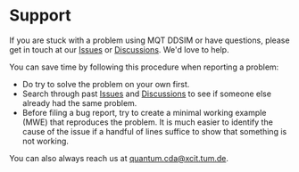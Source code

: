 # Support

If you are stuck with a problem using MQT DDSIM or have questions, please get in touch at our [Issues] or [Discussions].
We'd love to help.

You can save time by following this procedure when reporting a problem:

- Do try to solve the problem on your own first.
- Search through past [Issues] and [Discussions] to see if someone else already had the same problem.
- Before filing a bug report, try to create a minimal working example (MWE) that reproduces the problem.
  It is much easier to identify the cause of the issue if a handful of lines suffice to show that something is not working.

You can also always reach us at [quantum.cda@xcit.tum.de](mailto:quantum.cda@xcit.tum.de).

[Issues]: https://github.com/munich-quantum-toolkit/ddsim/issues
[Discussions]: https://github.com/munich-quantum-toolkit/ddsim/discussions
